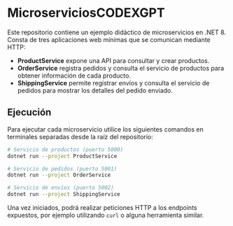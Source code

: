 # MicroserviciosCODEXGPT

Este repositorio contiene un ejemplo didáctico de microservicios en .NET 8.
Consta de tres aplicaciones web mínimas que se comunican mediante HTTP:

- **ProductService** expone una API para consultar y crear productos.
- **OrderService** registra pedidos y consulta el servicio de productos para obtener información de cada producto.
- **ShippingService** permite registrar envíos y consulta el servicio de pedidos para mostrar los detalles del pedido enviado.

## Ejecución

Para ejecutar cada microservicio utilice los siguientes comandos en terminales
separadas desde la raíz del repositorio:

```bash
# Servicio de productos (puerto 5000)
dotnet run --project ProductService

# Servicio de pedidos (puerto 5001)
dotnet run --project OrderService

# Servicio de envíos (puerto 5002)
dotnet run --project ShippingService
```

Una vez iniciados, podrá realizar peticiones HTTP a los endpoints expuestos,
por ejemplo utilizando `curl` o alguna herramienta similar.
